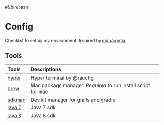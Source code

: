 #!/bin/bash

# Config
Checklist to set up my environment. Inspired by [mdo/config](https://github.com/srimajji/config.git)


## Tools

| Tools | Descriptions |
| :--- |:-----  |
| [hyper](https://hyper.is/) | Hyper terminal by @rauchg |
| [brew](https://brew.sh/)  | Mac package manager. *Required* to run install script for mac |
| [sdkman](http://sdkman.io/install.html) | Dev kit manager for grails and gradle     |
| [java 7](http://www.oracle.com/technetwork/java/javase/downloads/java-archive-downloads-javase7-521261.html) | Java 7 sdk |
| [java 8](http://www.oracle.com/technetwork/java/javase/downloads/jdk8-downloads-2133151.html) | Java 8 sdk      |
